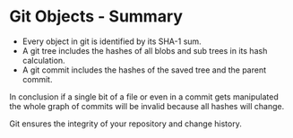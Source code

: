 # Git Objects - Summary

* Every object in git is identified by its SHA-1 sum.
* A git tree includes the hashes of all blobs and sub trees in its hash calculation.
* A git commit includes the hashes of the saved tree and the parent commit.

In conclusion if a single bit of a file or even in a commit gets manipulated the
whole graph of commits will be invalid because all hashes will change.

Git ensures the integrity of your repository and change history.
